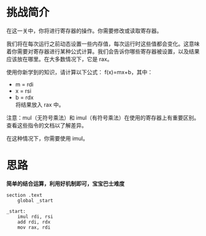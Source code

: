 # 挑战简介
在这一关中，你将进行寄存器的操作。你需要修改或读取寄存器。

我们将在每次运行之前动态设置一些内存值，每次运行时这些值都会变化。这意味着你需要对寄存器进行某种公式计算。我们会告诉你哪些寄存器被设置，以及结果应该放在哪里。在大多数情况下，它是 rax。

使用你新学到的知识，请计算以下公式：
f(x)=mx+b，其中：
- m = rdi
- x = rsi
- b = rdx  
将结果放入 rax 中。

注意：mul（无符号乘法）和 imul（有符号乘法）在使用的寄存器上有重要区别。查看这些指令的文档以了解差异。

在这种情况下，你需要使用 imul。

# 思路
**简单的结合运算，利用好机制即可，宝宝巴士难度**
```
section .text
    global _start

_start:
    imul rdi, rsi
    add rdi, rdx
    mov rax, rdi 
```
